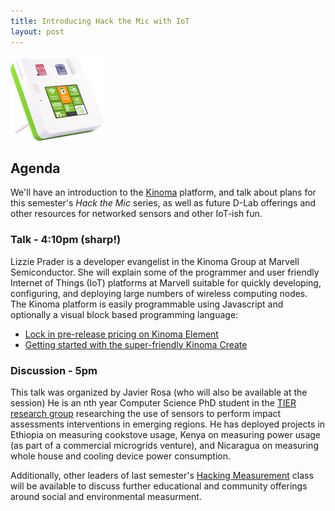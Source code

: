```yaml
---
title: Introducing Hack the Mic with IoT
layout: post
---
```

![Kinoma](/hack-the-mic/media/Kinoma-Create_facing-right-showing-sensors_web-res_150px.png)

## Agenda

We'll have an introduction to the [Kinoma](http://kinoma.com/) platform, and
talk about plans for this semester's *Hack the Mic* series, as well as future
D-Lab offerings and other resources for networked sensors and other IoT-ish
fun.

### Talk - 4:10pm (sharp!)

Lizzie Prader is a developer evangelist in the Kinoma Group at Marvell
Semiconductor. She will explain some of the programmer and user friendly
Internet of Things (IoT) platforms at Marvell suitable for quickly developing,
configuring, and deploying large numbers of wireless computing nodes. The
Kinoma platform is easily programmable using Javascript and optionally a visual
block based programming language:

- [Lock in pre-release pricing on Kinoma Element](http://kinoma.com/buy/element-reserve.php)
- [Getting started with the super-friendly Kinoma Create](http://kinoma.com/create/)

### Discussion - 5pm

This talk was organized by Javier Rosa (who will also be available at the
session) He is an nth year Computer Science PhD student in the [TIER research
group](http://tier.cs.berkeley.edu/drupal/) researching the use of sensors to
perform impact assessments interventions in emerging regions. He has deployed
projects in Ethiopia on measuring cookstove usage, Kenya on measuring power
usage (as part of a commercial microgrids venture), and Nicaragua on measuring
whole house and cooling device power consumption.

Additionally, other leaders of last semester's [Hacking
Measurement](http://hackingmeasurement.berkeley.edu) class will be available to
discuss further educational and community offerings around social and
environmental measurment.
